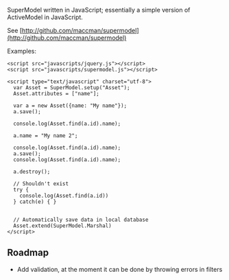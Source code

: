 
SuperModel written in JavaScript; essentially a simple version of ActiveModel in JavaScript.

See [http://github.com/maccman/supermodel](http://github.com/maccman/supermodel)

Examples:

    <script src="javascripts/jquery.js"></script>
    <script src="javascripts/supermodel.js"></script>

    <script type="text/javascript" charset="utf-8">
      var Asset = SuperModel.setup("Asset");
      Asset.attributes = ["name"];

      var a = new Asset({name: "My name"});
      a.save();
  
      console.log(Asset.find(a.id).name);
  
      a.name = "My name 2";
  
      console.log(Asset.find(a.id).name);
      a.save();
      console.log(Asset.find(a.id).name);
  
      a.destroy();
  
      // Shouldn't exist
      try {
        console.log(Asset.find(a.id))
      } catch(e) { }
      
      
      // Automatically save data in local database
      Asset.extend(SuperModel.Marshal)
    </script>
    

## Roadmap

* Add validation, at the moment it can be done by throwing errors in filters